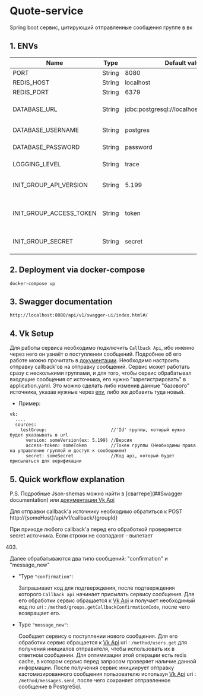 # Quote-service

Spring boot сервис, цитирующий отправленные сообщения группе в вк

## 1. ENVs

| Name                    | Type   | Default value                             | Description                 |
|-------------------------|--------|-------------------------------------------|-----------------------------|
| PORT                    | String | 8080                                      | Servet port                 |
| REDIS_HOST              | String | localhost                                 | Redis host                  |
| REDIS_PORT              | String | 6379                                      | Redis port                  |
| DATABASE_URL            | String | jdbc:postgresql://localhost:5432/postgres | DB connection url           |
| DATABASE_USERNAME       | String | postgres                                  | DB username                 |
| DATABASE_PASSWORD       | String | password                                  | DB password                 |
| LOGGING_LEVEL           | String | trace                                     | Logging level               |
| INIT_GROUP_API_VERSION  | String | 5.199                                     | Default source api version  |
| INIT_GROUP_ACCESS_TOKEN | String | token                                     | Default source access token |
| INIT_GROUP_SECRET       | String | secret                                    | Default source secret       |

## 2. Deployment via docker-compose

```
docker-compose up
```

## 3. Swagger documentation

```
http://localhost:8080/api/v1/swagger-ui/index.html#/
```

## 4. Vk Setup

Для работы сервиса необходимо подключить `Callback Api`, ибо именно через него он узнаёт о поступлении сообщений.
Подробнее об его работе можно прочитать в [документации](https://dev.vk.com/ru/api/callback/getting-started).
Необходимо настроить отправку callback'ов на отправку сообщений. Сервис может работать сразу с несколькими группами, и
для того, чтобы сервис обрабатывал входящие сообщения от источника, его нужно "зарегистрировать" в application.yaml. Это
можно сделать либо изменив данные "базового" источника, указав нужные через [env](##ENVs), либо же добавить туда новый.

* Пример:

```
vk:
  ....
  sources:
    testGroup:                        //'Id' группы, который нужно будет указаывать в url
      version: someVersion(ex: 5.199) //Версия
      access-token: someToken         //Токен группы (Необходимы права на управление группой и доступ к сообещниям)
      secret: someSecret              //Код api, который будет присылаться для верификации
```

## 5. Quick workflow explanation

P.S. Подробные Json-shemas можно найти в [сваггере](##Swagger documentation)
или [документации Vk Api](https://dev.vk.com/ru/reference/json-schema)

Для отправки callback'а источнику необходимо обратиться к POST http://{someHost}/api/v1/callback/{groupId}

При приходе любого callback'а перед его обработкой проверяется secret источника. Если строки не совпадают - вылетает

403.

Далее обрабатываются два типо сообщений: "confirmation" и "message_new"

* "Type `"confirmation"`:

  Запрашивает код для подтверждения, после подтверждения которого `Callback api` начинает присылать сервису сообщения. Для
  его обработки сервис обращается к [Vk Api](https://dev.vk.com/ru/method/groups.getCallbackConfirmationCode) и получает необходимый код по
  uri : `/method/groups.getCallbackConfirmationCode`, после чего возвращает его.

* Type `"message_new"`:

  Сообщает сервису о поступлении нового сообщения. Для его обработки сервис обращается к [Vk Api](https://dev.vk.com/ru/method/users.get)
  uri : `/method/users.get` для получения инициалов отправителя, чтобы использовать их в ответном сообщении. Для
  оптимизации этой операции есть redis cache, в котором сервис перед запросом проверяет наличие данной информации. После
  получения сервис инициирует отправку кастомизированного сообщения пользователю используя [Vk Api](https://dev.vk.com/ru/method/messages.send)
  uri : `/method/messages.send`, после чего сохраняет отправленное сообщение в PostgreSql.